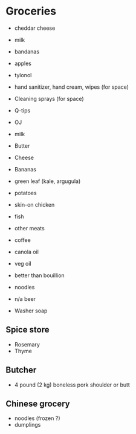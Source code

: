 # Groceries

- cheddar cheese
- milk
- bandanas
- apples

- tylonol
- hand sanitizer, hand cream, wipes (for space)
- Cleaning sprays (for space)
- Q-tips
- OJ
- milk
- Butter
- Cheese
- Bananas
- green leaf (kale, argugula)
- potatoes
- skin-on chicken
- fish
- other meats
- coffee
- canola oil
- veg oil
- better than bouillion
- noodles
- n/a beer
- Washer soap

## Spice store

- Rosemary
- Thyme

## Butcher

- 4 pound (2 kg) boneless pork shoulder or butt

## Chinese grocery

- noodles (frozen ?)
- dumplings
